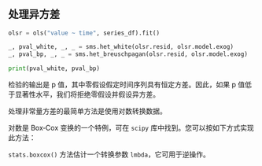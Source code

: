 #

## 处理异方差

```python
olsr = ols("value ~ time", series_df).fit()

_, pval_white, _, _ = sms.het_white(olsr.resid, olsr.model.exog)
_, pval_bp, _, _ = sms.het_breuschpagan(olsr.resid, olsr.model.exog)

print(pval_white, pval_bp)
```

检验的输出是 p 值，其中零假设假定时间序列具有恒定方差。因此，如果 p 值低于显著性水平，我们将拒绝零假设并假设异方差。

处理非常量方差的最简单方法是使用对数转换数据。

对数是 Box‑Cox 变换的一个特例，可在 `scipy` 库中找到。您可以按如下方式实现此方法：

`stats.boxcox()` 方法估计一个转换参数 `lmbda`，它可用于逆操作。

